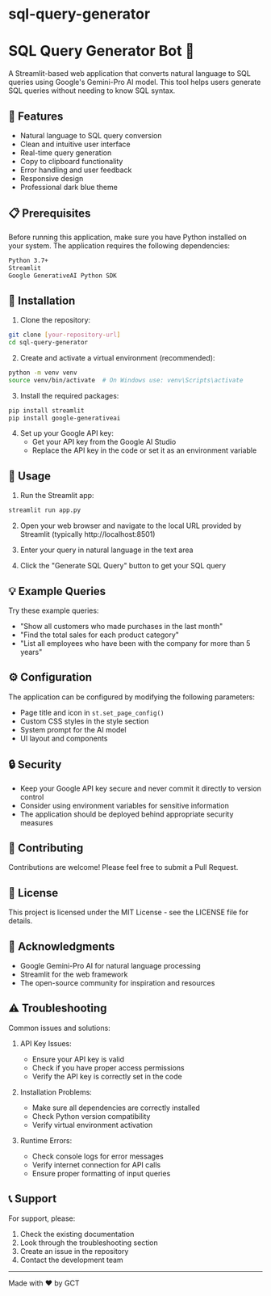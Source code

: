 # sql-query-generator
# SQL Query Generator Bot 🤖

A Streamlit-based web application that converts natural language to SQL queries using Google's Gemini-Pro AI model. This tool helps users generate SQL queries without needing to know SQL syntax.

## 🌟 Features

- Natural language to SQL query conversion
- Clean and intuitive user interface
- Real-time query generation
- Copy to clipboard functionality
- Error handling and user feedback
- Responsive design
- Professional dark blue theme

## 📋 Prerequisites

Before running this application, make sure you have Python installed on your system. The application requires the following dependencies:

```bash
Python 3.7+
Streamlit
Google GenerativeAI Python SDK
```

## 🚀 Installation

1. Clone the repository:
```bash
git clone [your-repository-url]
cd sql-query-generator
```

2. Create and activate a virtual environment (recommended):
```bash
python -m venv venv
source venv/bin/activate  # On Windows use: venv\Scripts\activate
```

3. Install the required packages:
```bash
pip install streamlit
pip install google-generativeai
```

4. Set up your Google API key:
   - Get your API key from the Google AI Studio
   - Replace the API key in the code or set it as an environment variable

## 🎯 Usage

1. Run the Streamlit app:
```bash
streamlit run app.py
```

2. Open your web browser and navigate to the local URL provided by Streamlit (typically http://localhost:8501)

3. Enter your query in natural language in the text area

4. Click the "Generate SQL Query" button to get your SQL query

## 💡 Example Queries

Try these example queries:
- "Show all customers who made purchases in the last month"
- "Find the total sales for each product category"
- "List all employees who have been with the company for more than 5 years"

## ⚙️ Configuration

The application can be configured by modifying the following parameters:
- Page title and icon in `st.set_page_config()`
- Custom CSS styles in the style section
- System prompt for the AI model
- UI layout and components

## 🔒 Security

- Keep your Google API key secure and never commit it directly to version control
- Consider using environment variables for sensitive information
- The application should be deployed behind appropriate security measures

## 🤝 Contributing

Contributions are welcome! Please feel free to submit a Pull Request.

## 📝 License

This project is licensed under the MIT License - see the LICENSE file for details.

## 🙏 Acknowledgments

- Google Gemini-Pro AI for natural language processing
- Streamlit for the web framework
- The open-source community for inspiration and resources

## ⚠️ Troubleshooting

Common issues and solutions:

1. API Key Issues:
   - Ensure your API key is valid
   - Check if you have proper access permissions
   - Verify the API key is correctly set in the code

2. Installation Problems:
   - Make sure all dependencies are correctly installed
   - Check Python version compatibility
   - Verify virtual environment activation

3. Runtime Errors:
   - Check console logs for error messages
   - Verify internet connection for API calls
   - Ensure proper formatting of input queries

## 📞 Support

For support, please:
1. Check the existing documentation
2. Look through the troubleshooting section
3. Create an issue in the repository
4. Contact the development team

---
Made with ❤️ by GCT
